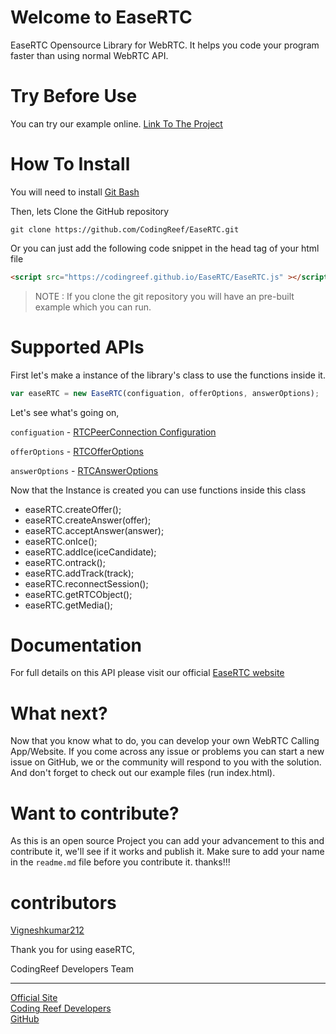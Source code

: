 # Welcome to EaseRTC

EaseRTC Opensource Library for WebRTC. It helps you code your program faster than using normal WebRTC API. 

# Try Before Use

You can try our example online. 
<a href="https://codingreefdev.github.io/EaseRTC/">Link To The Project</a>


# How To Install

You will need to install [Git Bash](https://git-scm.com/downloads)

Then, lets Clone the GitHub repository

```
git clone https://github.com/CodingReef/EaseRTC.git
```

Or you can just add the following code snippet in the head tag of your html file

```html
<script src="https://codingreef.github.io/EaseRTC/EaseRTC.js" ></script>
```

> NOTE : If you clone the git repository you will have an pre-built example which you can run.



# Supported APIs

First let's make a instance of the library's class to use the functions inside it.

```javascript
var easeRTC = new EaseRTC(configuation, offerOptions, answerOptions);
```

Let's see what's going on,

`configuation` - [RTCPeerConnection Configuration](https://developer.mozilla.org/en-US/docs/Web/API/RTCPeerConnection/RTCPeerConnection#rtcconfiguration_dictionary)

`offerOptions` - [RTCOfferOptions](https://developer.mozilla.org/en-US/docs/Web/API/RTCPeerConnection/createOffer#rtcofferoptions_dictionary)

`answerOptions` - [RTCAnswerOptions](https://developer.mozilla.org/en-US/docs/Web/API/RTCAnswerOptions)

Now that the Instance is created you can use functions inside this class

* easeRTC.createOffer();
* easeRTC.createAnswer(offer);
* easeRTC.acceptAnswer(answer);
* easeRTC.onIce();
* easeRTC.addIce(iceCandidate);
* easeRTC.ontrack();
* easeRTC.addTrack(track);
* easeRTC.reconnectSession();
* easeRTC.getRTCObject();
* easeRTC.getMedia();

# Documentation

For full details on this API please visit our official [EaseRTC website](https://easertc.codingreef.com)


# What next?

Now that you know what to do, you can develop your own WebRTC Calling App/Website. If you come across any issue or problems you can start a new issue on GitHub, we or the community will respond to you with the solution. And don't forget to check out our example files (run index.html).


# Want to contribute?

As this is an open source Project you can add your advancement to this and contribute it, we'll see if it works and publish it. Make sure to add your name in the `readme.md` file before you contribute it. thanks!!!

# contributors

[Vigneshkumar212](https://github.com/Vigneshkumar212)


Thank you for using easeRTC,

CodingReef Developers Team

<hr>
<a href="https://easertc.codingreef.com"> Official Site </a> <br>
<a href="https://dev.codingreef.com"> Coding Reef Developers </a> <br>
<a href='https://github.com/CodingReefDev' > GitHub </a>
